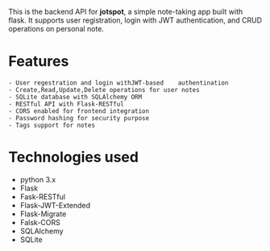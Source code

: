 This is the backend API for **jotspot**, a simple note-taking app built with flask. It supports user registration, login with JWT authentication, and CRUD operations on personal note.

# Features 
    - User regestration and login withJWT-based    authentination
    - Create,Read,Update,Delete operations for user notes 
    - SQLite database with SQLAlchemy ORM 
    - RESTful API with Flask-RESTful 
    - CORS enabled for frontend integration
    - Password hashing for security purpose 
    - Tags support for notes 

# Technologies used 
 - python 3.x
 - Flask 
 - Fask-RESTful 
 - Flask-JWT-Extended 
 - Flask-Migrate 
 - Falsk-CORS
 - SQLAlchemy 
 - SQLite
 
